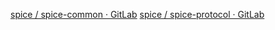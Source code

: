 [spice / spice-common · GitLab](https://gitlab.freedesktop.org/spice/spice-common)
[spice / spice-protocol · GitLab](https://gitlab.freedesktop.org/spice/spice-protocol)